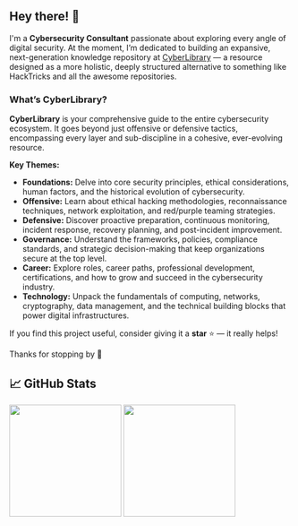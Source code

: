## Hey there! 👋

I'm a **Cybersecurity Consultant** passionate about exploring every angle of digital security. At the moment, I’m dedicated to building an expansive, next-generation knowledge repository at [CyberLibrary](https://www.cyberlibrary.fr) — a resource designed as a more holistic, deeply structured alternative to something like HackTricks and all the awesome repositories.

### What’s CyberLibrary?

**CyberLibrary** is your comprehensive guide to the entire cybersecurity ecosystem. It goes beyond just offensive or defensive tactics, encompassing every layer and sub-discipline in a cohesive, ever-evolving resource.

**Key Themes:**

- **Foundations:** Delve into core security principles, ethical considerations, human factors, and the historical evolution of cybersecurity.
- **Offensive:** Learn about ethical hacking methodologies, reconnaissance techniques, network exploitation, and red/purple teaming strategies.
- **Defensive:** Discover proactive preparation, continuous monitoring, incident response, recovery planning, and post-incident improvement.
- **Governance:** Understand the frameworks, policies, compliance standards, and strategic decision-making that keep organizations secure at the top level.
- **Career:** Explore roles, career paths, professional development, certifications, and how to grow and succeed in the cybersecurity industry.
- **Technology:** Unpack the fundamentals of computing, networks, cryptography, data management, and the technical building blocks that power digital infrastructures.

If you find this project useful, consider giving it a **star** ⭐ — it really helps!

Thanks for stopping by 🚀

## &#x1f4c8; GitHub Stats

<picture align="center">
  <source
    height=200
    srcset="https://github-readme-stats-fakgroup.vercel.app/api?username=florianamette&show_icons=true&theme=dark"
    media="(prefers-color-scheme: dark)"
  />
  <source
    height=200
    srcset="https://github-readme-stats-fakgroup.vercel.app/api?username=florianamette&show_icons=true"
    media="(prefers-color-scheme: light), (prefers-color-scheme: no-preference)"
  />
  <img height=200 src="https://github-readme-stats-fakgroup.vercel.app/api?username=florianamette&show_icons=true" />
</picture>

<picture align="center">
  <source
    height=200
    srcset="https://github-readme-stats-fakgroup.vercel.app/api/top-langs?username=florianamette&show_icons=true&theme=dark&layout=compact&langs_count=8&card_width=320"
    media="(prefers-color-scheme: dark)"
  />
  <source
    height=200
    srcset="https://github-readme-stats-fakgroup.vercel.app/api/top-langs?username=florianamette&show_icons=true&layout=compact&langs_count=8&card_width=320"
    media="(prefers-color-scheme: light), (prefers-color-scheme: no-preference)"
  />
  <img height=200 src="https://github-readme-stats-fakgroup.vercel.app/api/top-langs?username=florianamette&show_icons=true&layout=compact&langs_count=8&card_width=320" />
</picture>
